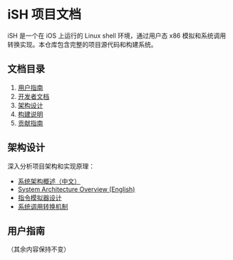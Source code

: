 # iSH 项目文档

iSH 是一个在 iOS 上运行的 Linux shell 环境，通过用户态 x86 模拟和系统调用转换实现。本仓库包含完整的项目源代码和构建系统。

## 文档目录
1. [用户指南](#用户指南)
2. [开发者文档](#开发者文档)
3. [架构设计](#架构设计)
4. [构建说明](#构建说明)
5. [贡献指南](#贡献指南)

## 架构设计
深入分析项目架构和实现原理：
- [系统架构概述（中文）](architecture-overview.zh.md)
- [System Architecture Overview (English)](architecture-overview.en.md)
- [指令模拟器设计](asbestos-design.md)
- [系统调用转换机制](syscall-translation.md)

## 用户指南
（其余内容保持不变）